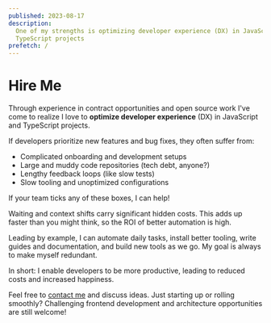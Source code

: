 ```yaml
---
published: 2023-08-17
description:
  One of my strengths is optimizing developer experience (DX) in JavaScript and
  TypeScript projects
prefetch: /
---
```


# Hire Me

Through experience in contract opportunities and open source work I've come to
realize I love to **optimize developer experience** (DX) in JavaScript and
TypeScript projects.

If developers prioritize new features and bug fixes, they often suffer from:

- Complicated onboarding and development setups
- Large and muddy code repositories (tech debt, anyone?)
- Lengthy feedback loops (like slow tests)
- Slow tooling and unoptimized configurations

If your team ticks any of these boxes, I can help!

Waiting and context shifts carry significant hidden costs. This adds up faster
than you might think, so the ROI of better automation is high.

Leading by example, I can automate daily tasks, install better tooling, write
guides and documentation, and build new tools as we go. My goal is always to
make myself redundant.

In short: I enable developers to be more productive, leading to reduced costs
and increased happiness.

Feel free to [contact me][1] and discuss ideas. Just starting up or rolling
smoothly? Challenging frontend development and architecture opportunities are
still welcome!

[1]: ./index.md
